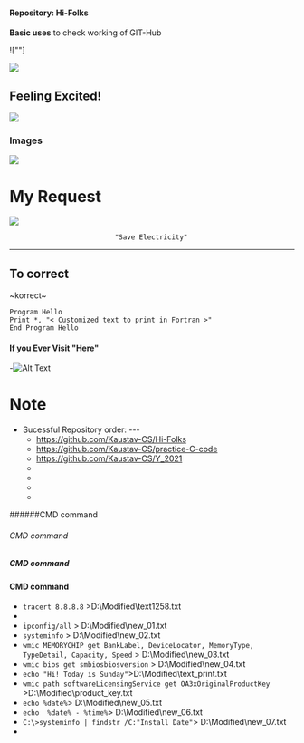 ####    Repository:    Hi-Folks
__Basic uses__ to check working of GIT-Hub

![""]

![](https://media.giphy.com/media/ByTh8UTOcOXL2/giphy.gif)

## Feeling Excited!
![](https://media.giphy.com/media/Qjmp5vKEERPyw/giphy.gif)
     
### Images

<img src = "https://images2.minutemediacdn.com/image/upload/c_crop,h_1080,w_1920,x_0,y_73/f_auto,q_auto,w_1100/v1607957918/shape/mentalfloss/72659-pixabay.jpg">

My Request
==========
![](https://media.giphy.com/media/4QFBnpGrnISWPpX48Y/giphy.gif)


                              "Save Electricity"
----

## To correct
~korrect~

~~~
Program Hello
Print *, "< Customized text to print in Fortran >"
End Program Hello
~~~

#### If you Ever Visit "Here"
-![Alt Text](https://media.giphy.com/media/DJsXEMm8GS5PJ3Za00/giphy.gif)
    
 
# Note
* Sucessful Repository order: ---    
     - https://github.com/Kaustav-CS/Hi-Folks
     - https://github.com/Kaustav-CS/practice-C-code
     - https://github.com/Kaustav-CS/Y_2021
     -
     -
     -
     -
   

######CMD command
###### CMD command
##### CMD command
#### CMD command
-  `tracert 8.8.8.8` >D:\Modified\text1258.txt
-  ` `
-  `ipconfig/all` > D:\Modified\new_01.txt
-  `systeminfo` > D:\Modified\new_02.txt
-  `wmic MEMORYCHIP get BankLabel, DeviceLocator, MemoryType, TypeDetail, Capacity, Speed` > D:\Modified\new_03.txt
-  `wmic bios get smbiosbiosversion` > D:\Modified\new_04.txt
-  `echo "Hi! Today is Sunday"`>D:\Modified\text_print.txt
-  `wmic path softwareLicensingService get OA3xOriginalProductKey `>D:\Modified\product_key.txt
-  `echo %date%`> D:\Modified\new_05.txt
-  `echo  %date% - %time%`> D:\Modified\new_06.txt
-  `C:\>systeminfo | findstr /C:"Install Date"`> D:\Modified\new_07.txt
-  
